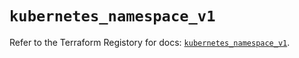 # `kubernetes_namespace_v1`

Refer to the Terraform Registory for docs: [`kubernetes_namespace_v1`](https://registry.terraform.io/providers/hashicorp/kubernetes/2.25.2/docs/resources/namespace_v1).
